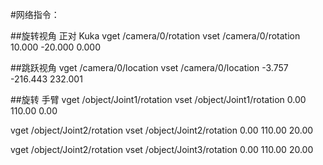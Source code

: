 #网络指令：

##旋转视角 正对 Kuka
vget /camera/0/rotation
vset /camera/0/rotation 10.000 -20.000 0.000

##跳跃视角
vget /camera/0/location
vset /camera/0/location -3.757 -216.443 232.001

##旋转 手臂
vget /object/Joint1/rotation
vset /object/Joint1/rotation 0.00 110.00 0.00

vget /object/Joint2/rotation
vset /object/Joint2/rotation 0.00 110.00 20.00

vget /object/Joint2/rotation
vset /object/Joint3/rotation 0.00 110.00 20.00
